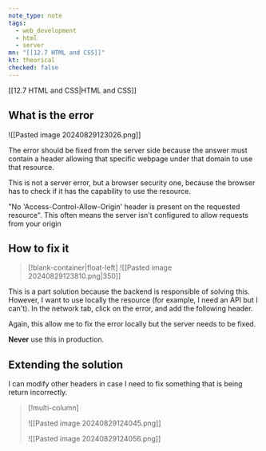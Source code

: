 ```yaml
---
note_type: note
tags:
  - web_development
  - html
  - server
mn: "[[12.7 HTML and CSS]]"
kt: theorical
checked: false
---
```

[[12.7 HTML and CSS|HTML and CSS]]

## What is the error

![[Pasted image 20240829123026.png]]

The error should be fixed from the server side because the answer must contain a header allowing that specific webpage under that domain to use that resource. 

This is not a server error, but a browser security one, because the browser has to check if it has the capability to use the resource.

"No 'Access-Control-Allow-Origin' header is present on the requested resource". This often means the server isn't configured to allow requests from your origin

## How to fix it 
>[!blank-container|float-left]
>![[Pasted image 20240829123810.png|350]]

This is a part solution because the backend is responsible of solving this. However, I want to use locally the resource (for example, I need an API but I can't). In the network tab, click on the error, and add the following header.

Again, this allow me to fix the error locally but the server needs to be fixed.

**Never** use this in production.


## Extending the solution
I can modify other headers in case I need to fix something that is being return incorrectly.


>[!multi-column]
>
>![[Pasted image 20240829124045.png]]
>
>![[Pasted image 20240829124056.png]]

